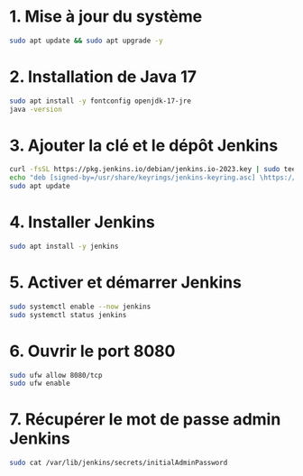 # 1. Mise à jour du système
```bash
sudo apt update && sudo apt upgrade -y
```

# 2. Installation de Java 17
```bash
sudo apt install -y fontconfig openjdk-17-jre
java -version
```

# 3. Ajouter la clé et le dépôt Jenkins
```bash
curl -fsSL https://pkg.jenkins.io/debian/jenkins.io-2023.key | sudo tee \ /usr/share/keyrings jenkins-keyring.asc > /dev/null
echo "deb [signed-by=/usr/share/keyrings/jenkins-keyring.asc] \https://pkg.jenkins.io/debian binary/" | sudo tee \ /etc/apt/sources.list.d/jenkins.list > /dev/null
sudo apt update
```


# 4. Installer Jenkins
```bash
sudo apt install -y jenkins
```

# 5. Activer et démarrer Jenkins
```bash
sudo systemctl enable --now jenkins
sudo systemctl status jenkins
```

# 6. Ouvrir le port 8080
```bash
sudo ufw allow 8080/tcp
sudo ufw enable
```

# 7. Récupérer le mot de passe admin Jenkins
```bash
sudo cat /var/lib/jenkins/secrets/initialAdminPassword
```
